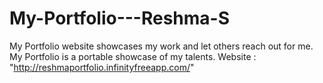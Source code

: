 # My-Portfolio---Reshma-S
My Portfolio website showcases my work and let others reach out for me. My Portfolio is a portable showcase of my talents.
Website : "http://reshmaportfolio.infinityfreeapp.com/"
